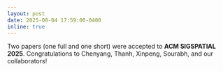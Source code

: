 ```yaml
---
layout: post
date: 2025-08-04 17:59:00-0400
inline: true
---
```


Two papers (one full and one short) were accepted to **ACM SIGSPATIAL 2025**. Congratulations to Chenyang, Thanh, Xinpeng, Sourabh, and our collaborators!
